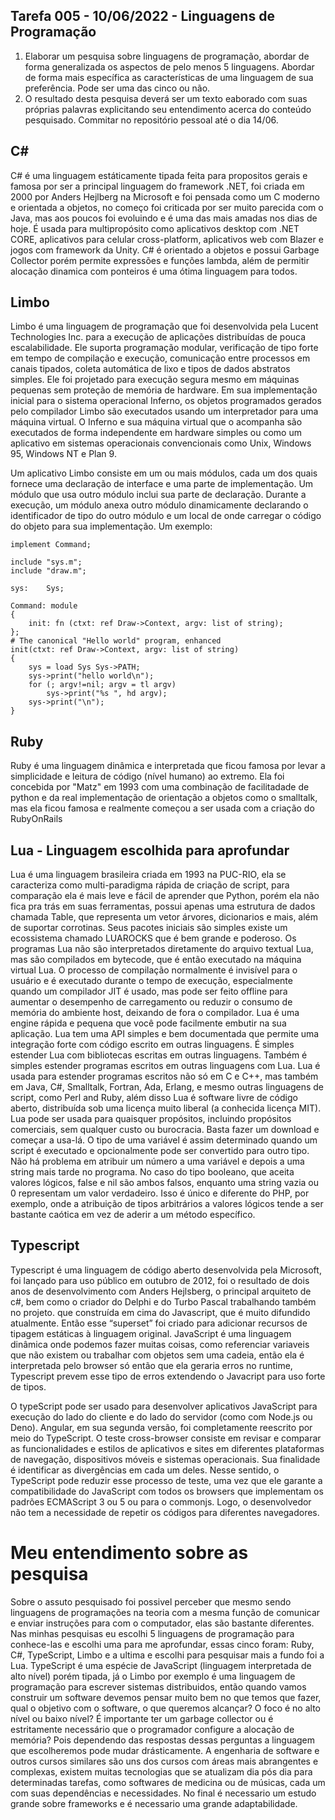 ## Tarefa 005 - 10/06/2022 - Linguagens de Programação

1. Elaborar um pesquisa sobre linguagens de programação, abordar de forma generalizada os aspectos de pelo menos 5 linguagens. Abordar de forma mais específica as características de uma linguagem de sua preferência. Pode ser uma das cinco ou não.
2. O resultado desta pesquisa deverá ser um texto eaborado com suas próprias palavras explicitando seu entendimento acerca do conteúdo pesquisado.
Commitar no repositório pessoal até o dia 14/06.

## C#
C# é uma linguagem estáticamente tipada feita para propositos gerais e famosa por ser a principal linguagem do framework .NET, foi criada em 2000 
por Anders Hejlberg na Microsoft e foi pensada como um C moderno e orientada a objetos, no começo foi criticada por ser muito parecida com o Java,
mas aos poucos foi evoluindo e é uma das mais amadas nos dias de hoje. É usada para multipropósito como aplicativos desktop com .NET CORE, aplicativos para
celular cross-platform, aplicativos web com Blazer e jogos com framework da Unity. C# é orientado a objetos e possui Garbage Collector porém permite expressões
e funções lambda, além de permitir alocação dinamica com ponteiros é uma ótima linguagem para todos.

## Limbo
Limbo é uma linguagem de programação que foi desenvolvida pela Lucent Technologies Inc. para a execução de aplicações distribuídas de pouca escalabilidade.
Ele suporta programação modular, verificação de tipo forte em tempo de compilação e execução, comunicação entre processos em canais tipados, coleta automática de 
lixo e tipos de dados abstratos simples. Ele foi projetado para execução segura mesmo em máquinas pequenas sem proteção de memória de hardware.
Em sua implementação inicial para o sistema operacional Inferno, os objetos programados gerados pelo compilador Limbo são executados usando um interpretador para uma
máquina virtual. O Inferno e sua máquina virtual que o acompanha são executados de forma independente em hardware simples ou como um aplicativo em sistemas 
operacionais convencionais como Unix, Windows 95, Windows NT e Plan 9.

Um aplicativo Limbo consiste em um ou mais módulos, cada um dos quais fornece uma declaração de interface e uma parte de implementação. Um módulo que usa 
outro módulo inclui sua parte de declaração. Durante a execução, um módulo anexa outro módulo dinamicamente declarando o identificador de tipo do outro módulo e um 
local de onde carregar o código do objeto para sua implementação. Um exemplo: 

	implement Command;

	include "sys.m";
	include "draw.m";

	sys:	Sys;

	Command: module
	{
	    init: fn (ctxt: ref Draw->Context, argv: list of string);
	};
	# The canonical "Hello world" program, enhanced
	init(ctxt: ref Draw->Context, argv: list of string)
	{
		sys = load Sys Sys->PATH;
		sys->print("hello world\n");
		for (; argv!=nil; argv = tl argv)
			sys->print("%s ", hd argv);
		sys->print("\n");
	}


## Ruby
Ruby é uma linguagem dinâmica e interpretada que ficou famosa por levar a simplicidade e leitura de código (nível humano) ao extremo.
Ela foi concebida por "Matz" em 1993 com uma combinação de facilitadade de python e da real implementação de orientação a objetos como o smalltalk, mas
ela ficou famosa e realmente começou a ser usada com a criação do RubyOnRails


## Lua - Linguagem escolhida para aprofundar
Lua é uma linguagem brasileira criada em 1993 na PUC-RIO, ela se caracteriza como multi-paradigma rápida de criação de script, para comparação ela é mais leve e fácil de aprender que Python, porém ela não fica pra trás em suas ferramentas, possui apenas uma estrutura de dados chamada Table, que representa um vetor árvores, dicionarios e mais, além de suportar corrotinas. Seus pacotes iniciais são simples existe um ecossistema chamado LUAROCKS que é bem grande e poderoso.
Os programas Lua não são interpretados diretamente do arquivo textual Lua, mas são compilados em bytecode, que é então executado na máquina virtual Lua. O processo 
de compilação normalmente é invisível para o usuário e é executado durante o tempo de execução, especialmente quando um compilador JIT é usado, mas pode ser feito 
offline para aumentar o desempenho de carregamento ou reduzir o consumo de memória do ambiente host, deixando de fora o compilador.
Lua é uma engine rápida e pequena que você pode facilmente embutir na sua aplicação. Lua tem uma API simples e bem documentada que permite uma integração forte com código escrito em outras linguagens. É simples estender Lua com bibliotecas escritas em outras linguagens. Também é simples estender programas escritos em outras linguagens com Lua. Lua é usada para estender programas escritos não só em C e C++, mas também em Java, C#, Smalltalk, Fortran, Ada, Erlang, e mesmo outras linguagens de script, como Perl and Ruby, além disso Lua é software livre de código aberto, distribuída sob uma licença muito liberal (a conhecida licença MIT). Lua pode ser usada para quaisquer propósitos, incluindo propósitos comerciais, sem qualquer custo ou burocracia. Basta fazer um download e começar a usa-lá.
O tipo de uma variável é assim determinado quando um script é executado e opcionalmente pode ser convertido para outro tipo. Não há problema em atribuir um número a uma variável e depois a uma string mais tarde no programa. No caso do tipo booleano, que aceita valores lógicos, false e nil são ambos falsos, enquanto uma string vazia ou 0 representam um valor verdadeiro. Isso é único e diferente do PHP, por exemplo, onde a atribuição de tipos arbitrários a valores lógicos tende a ser bastante caótica em vez de aderir a um método específico.

## Typescript
Typescript é uma linguagem de código aberto desenvolvida pela Microsoft, foi lançado para uso público em outubro de 2012, foi o resultado de dois anos 
de desenvolvimento com Anders Hejlsberg, o principal arquiteto de c#, bem como o criador do Delphi e do Turbo Pascal trabalhando também no projeto. que 
construída em cima do Javascript, que é muito difundido atualmente. Então esse “superset” foi criado para adicionar recursos de tipagem estáticas à linguagem 
original. JavaScript é uma linguagem dinâmica onde podemos fazer muitas coisas, como referenciar variaveis que não existem ou trabalhar com objetos sem uma cadeia, 
então ela é interpretada pelo browser só então que ela geraria erros no runtime, Typescript prevem esse tipo de erros extendendo o Javacript para uso forte de tipos.

O typeScript pode ser usado para desenvolver aplicativos JavaScript para execução do lado do cliente e do lado do servidor 
(como com Node.js ou Deno). Angular, em sua segunda versão, foi completamente reescrito por meio do TypeScript.
O teste cross-browser consiste em revisar e comparar as funcionalidades e estilos de aplicativos e sites em diferentes plataformas de navegação, 
dispositivos móveis e sistemas operacionais. Sua finalidade é identificar as divergências em cada um deles.
Nesse sentido, o TypeScript pode reduzir esse processo de teste, uma vez que ele garante a compatibilidade do JavaScript com todos os browsers que implementam os 
padrões ECMAScript 3 ou 5 ou para o commonjs. Logo, o desenvolvedor não tem a necessidade de repetir os códigos para diferentes navegadores.

# Meu entendimento sobre as pesquisa

Sobre o assuto pesquisado foi possivel perceber que mesmo sendo linguagens de programações na teoria com a mesma função de comunicar e enviar instruções para com o computador, elas são bastante diferentes. Nas minhas pesquisas eu escolhi 5 linguagens de programação para conhece-las e escolhi uma para me aprofundar, essas cinco foram: Ruby, C#, TypeScript, Limbo e a ultima e escolhi para pesquisar mais a fundo foi a Lua. TypeScript é uma espécie de JavaScript (linguagem interpretada de alto nível) porém tipada, já o Limbo por exemplo é uma linguagem de programação para escrever sistemas distribuidos, então quando vamos construir um software devemos pensar muito bem no que temos que fazer, qual o objetivo com o software, o que queremos alcançar? O foco é no alto nível ou baixo nível? É importante ter um garbage collector ou é estritamente necessário que o programador configure a alocação de memória? Pois dependendo das respostas dessas perguntas a linguagem que escolheremos pode mudar drásticamente. A engenharia de software e outros cursos similares são uns dos cursos com áreas mais abrangentes e complexas, existem muitas tecnologias que se atualizam dia pós dia para determinadas tarefas, como softwares de medicina ou de músicas, cada um com suas dependências e necessidades. No final é necessario um estudo grande sobre frameworks e é necessario uma grande adaptabilidade.